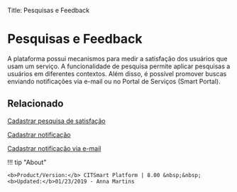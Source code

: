 Title: Pesquisas e Feedback

# Pesquisas e Feedback

A plataforma possui mecanismos para medir a satisfação dos usuários que usam um serviço. A funcionalidade de pesquisa permite aplicar pesquisas a usuários em diferentes contextos. Além disso, é possível promover buscas enviando notificações via e-mail ou no Portal de Serviços (Smart Portal).

## Relacionado

[Cadastrar pesquisa de satisfação][1]

[Cadastrar notificação][2]

[Cadastrar notificação via e-mail][3]


!!! tip "About"

    <b>Product/Version:</b> CITSmart Platform | 8.00 &nbsp;&nbsp;
    <b>Updated:</b>01/23/2019 - Anna Martins



[1]:/pt-br/citsmart-esp-8/processes/portfolio-and-catalog/configuration/register-satisfaction-survey.html
[2]:/pt-br/citsmart-esp-8/additional-features/communication-and-notification/notification/use/notification.html
[3]:/pt-br/citsmart-esp-8/additional-features/communication-and-notification/email/register-email-notification.html
